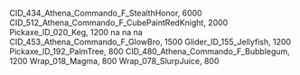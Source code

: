 CID_434_Athena_Commando_F_StealthHonor, 6000
CID_512_Athena_Commando_F_CubePaintRedKnight, 2000
Pickaxe_ID_020_Keg, 1200
na
na
na
CID_453_Athena_Commando_F_GlowBro, 1500
Glider_ID_155_Jellyfish, 1200
Pickaxe_ID_192_PalmTree, 800
CID_480_Athena_Commando_F_Bubblegum, 1200
Wrap_018_Magma, 800
Wrap_078_SlurpJuice, 800
